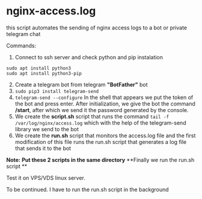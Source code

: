# nginx-access.log
this script automates the sending of nginx access logs to a bot or private telegram chat

Commands:
1. Connect to ssh server and check python and pip instalation
```
sudo apt install python3
sudo apt install python3-pip
```
2. Create a telegram bot from telegram **"BotFather"** bot
3. ```sudo pip3 install telegram-send```
4. ```telegram-send --configure```
  In the shell that appears we put the token of the bot and press enter.
  After initialization, we give the bot the command **/start**, after which we send it the password generated by the console.
5. We create the **script.sh** script that runs the command ```tail -f /var/log/nginx/access.log``` which with the help of the telegram-send library we send to the bot
6. We create the **run.sh** script that monitors the access.log file and the first modification of this file runs the run.sh script that generates a log file that sends it to the bot

**Note:**
**Put these 2 scripts in the same directory**
**Finally we run the run.sh script **

Test it on VPS/VDS linux server.

To be continued.
I have to run the run.sh script in the background
